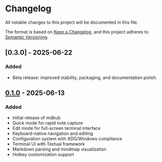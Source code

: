 # Changelog

All notable changes to this project will be documented in this file.

The format is based on [Keep a Changelog](https://keepachangelog.com/en/1.0.0/),
and this project adheres to [Semantic Versioning](https://semver.org/spec/v2.0.0.html).

## [0.3.0] - 2025-06-22
### Added
- Beta release: improved stability, packaging, and documentation polish.


## [0.1.0] - 2025-06-13
### Added
- Initial release of mdbub
- Quick mode for rapid note capture
- Edit mode for full-screen terminal interface
- Keyboard-native navigation and editing
- Configuration system with XDG/Windows compliance
- Terminal UI with Textual framework
- Markdown parsing and mindmap visualization
- Hotkey customization support

[Unreleased]: https://github.com/YOUR_USERNAME/mdbubbles/compare/v0.1.0...HEAD
[0.1.0]: https://github.com/YOUR_USERNAME/mdbubbles/releases/tag/v0.1.0
